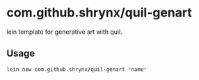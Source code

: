# com.github.shrynx/quil-genart

lein template for generative art with quil.

## Usage

```sh
lein new com.github.shrynx/quil-genart *name*
```
